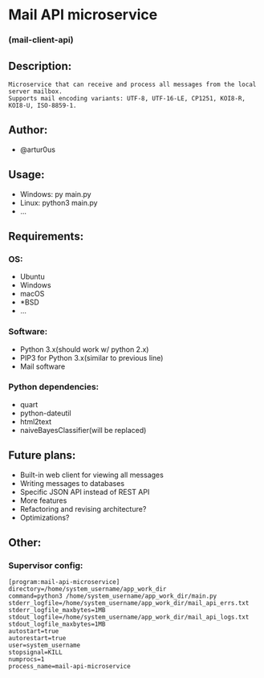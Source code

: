 # Mail API microservice
### (mail-client-api)

## Description:
```
Microservice that can receive and process all messages from the local server mailbox.
Supports mail encoding variants: UTF-8, UTF-16-LE, CP1251, KOI8-R, KOI8-U, ISO-8859-1.
```

## Author:
- @artur0us

## Usage:
- Windows: py main.py
- Linux: python3 main.py
- ...

## Requirements:
### OS:
- Ubuntu
- Windows
- macOS
- *BSD
- ...
### Software:
- Python 3.x(should work w/ python 2.x)
- PIP3 for Python 3.x(similar to previous line)
- Mail software

### Python dependencies:
- quart
- python-dateutil
- html2text
- naiveBayesClassifier(will be replaced)

## Future plans:
- Built-in web client for viewing all messages
- Writing messages to databases
- Specific JSON API instead of REST API
- More features
- Refactoring and revising architecture?
- Optimizations?

## Other:
### Supervisor config:
```
[program:mail-api-microservice]
directory=/home/system_username/app_work_dir
command=python3 /home/system_username/app_work_dir/main.py
stderr_logfile=/home/system_username/app_work_dir/mail_api_errs.txt
stderr_logfile_maxbytes=1MB
stdout_logfile=/home/system_username/app_work_dir/mail_api_logs.txt
stdout_logfile_maxbytes=1MB
autostart=true
autorestart=true
user=system_username
stopsignal=KILL
numprocs=1
process_name=mail-api-microservice
```